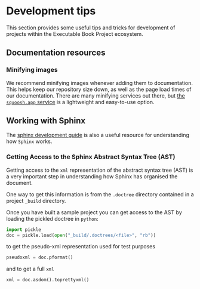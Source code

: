 # Development tips

This section provides some useful tips and tricks for development of projects within the Executable Book Project ecosystem.

## Documentation resources

### Minifying images

We recommend minifying images whenever adding them to documentation.
This helps keep our repository size down, as well as the page load times of our documentation.
There are many minifying services out there, but [the `squoosh.app` service](https://squoosh.app/) is a lightweight and easy-to-use option.

## Working with Sphinx

The [sphinx development guide](https://www.sphinx-doc.org/en/master/develop.html) is also a useful resource for understanding how `Sphinx` works.

### Getting Access to the Sphinx Abstract Syntax Tree (AST)

Getting access to the `xml` representation of the abstract syntax tree (AST) is a very
important step in understanding how Sphinx has organised the document.

One way to get this information is from the `.doctree` directory contained in a project `_build` directory.

Once you have built a sample project you can get access to the AST by loading the pickled
doctree in `python`:

```python
import pickle
doc = pickle.load(open("_build/.doctrees/<file>", "rb"))
```

to get the pseudo-xml representation used for test purposes

```python
pseudoxml = doc.pformat()
```

and to get a full `xml`

```python
xml = doc.asdom().toprettyxml()
```

